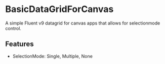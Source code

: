 # BasicDataGridForCanvas
A simple Fluent v9 datagrid for canvas apps that allows for selectionmode control.

## Features
- SelectionMode: Single, Multiple, None